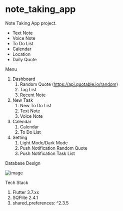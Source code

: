 # note_taking_app

Note Taking App project.

- Text Note
- Voice Note
- To Do List
- Calendar
- Location
- Daily Quote

Menu

1. Dashboard
    1. Random Quote (https://api.quotable.io/random)
    2. Tag List
    3. Recent Note
2. New Task
    1. New To Do List
    2. Text Note
    3. Voice Note
3. Calendar
    1. Calendar
    2. To Do List
4. Setting
    1. Light Mode/Dark Mode
    2. Push Notification Random Quote
    3. Push Notification Task List

Database Design

![image](https://github.com/user-attachments/assets/0ebb7fca-6084-42c8-8abf-77c769b592a4)


Tech Stack

1. Flutter 3.7.xx
2. SQFlite 2.4.1
3. shared_preferences: ^2.3.5
